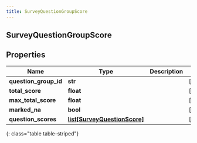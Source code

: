 ```yaml
---
title: SurveyQuestionGroupScore
---
```

## SurveyQuestionGroupScore

## Properties

|Name | Type | Description | Notes|
|------------ | ------------- | ------------- | -------------|
| **question_group_id** | **str** |  | [optional] |
| **total_score** | **float** |  | [optional] |
| **max_total_score** | **float** |  | [optional] |
| **marked_na** | **bool** |  | [optional] |
| **question_scores** | [**list[SurveyQuestionScore]**](SurveyQuestionScore.html) |  | [optional] |
{: class="table table-striped"}


